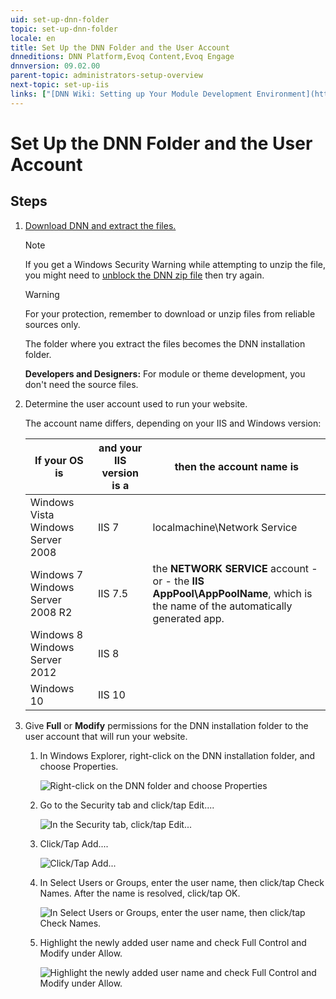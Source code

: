 ```yaml
---
uid: set-up-dnn-folder
topic: set-up-dnn-folder
locale: en
title: Set Up the DNN Folder and the User Account
dnneditions: DNN Platform,Evoq Content,Evoq Engage
dnnversion: 09.02.00
parent-topic: administrators-setup-overview
next-topic: set-up-iis
links: ["[DNN Wiki: Setting up Your Module Development Environment](https://www.dnnsoftware.com/wiki/setting-up-your-module-development-environment)","[Setting up your DotNetNuke Module Development Environment by Chris Hammond](https://www.christoc.com/Tutorials/All-Tutorials/aid/1)","[DNN Community Blog: Installing DNN by Clinton Patterson](https://www.dnnsoftware.com/community-blog/cid/155070/installing-dnn)","[Microsoft blog: How to: Unblock a downloaded file to avoid security warnings](https://blogs.msdn.microsoft.com/delay/p/unblockingdownloadedfile/)"]
---
```


# Set Up the DNN Folder and the User Account

## Steps

1.  [Download DNN and extract the files.](https://www.dnnsoftware.com/community/download/)

    > [!NOTE]
    > If you get a Windows Security Warning while attempting to unzip the file, you might need to [unblock the DNN zip file](https://blogs.msdn.microsoft.com/delay/p/unblockingdownloadedfile/) then try again. 
    
    
    > [!WARNING]
    > For your protection, remember to download or unzip files from reliable sources only.

    The folder where you extract the files becomes the DNN installation folder.

    **Developers and Designers:** For module or theme development, you don't need the source files.

2.  Determine the user account used to run your website.

    The account name differs, depending on your IIS and Windows version:

    | If your OS is  |  and your IIS version is a  |  then the account name is  |
    |---|---|---|
    | Windows Vista Windows Server 2008  |  IIS 7  | localmachine\\Network Service |
    | Windows 7  Windows Server 2008 R2  |   IIS 7.5  | the **NETWORK SERVICE** account \- or - the **IIS AppPool\\AppPoolName**, which is the name of the automatically generated app.  |
    | Windows 8  Windows Server 2012  |   IIS 8 |
    |  Windows 10  |  IIS 10  |


3.  Give **Full** or **Modify** permissions for the DNN installation folder to the user account that will run your website.
    1.  In Windows Explorer, right-click on the DNN installation folder, and choose Properties.



        ![Right-click on the DNN folder and choose Properties](/images/scr-FolderPerms-1.png)



    2.  Go to the Security tab and click/tap Edit....



        ![In the Security tab, click/tap Edit...](/images/scr-FolderPerms-2.png)



    3.  Click/Tap Add....



        ![Click/Tap Add...](/images/scr-FolderPerms-3.png)



    4.  In Select Users or Groups, enter the user name, then click/tap Check Names. After the name is resolved, click/tap OK.



        ![In Select Users or Groups, enter the user name, then click/tap Check Names.](/images/scr-FolderPerms-5a.png)



    5.  Highlight the newly added user name and check Full Control and Modify under Allow.



        ![Highlight the newly added user name and check Full Control and Modify under Allow.](/images/scr-FolderPerms-6.png)
